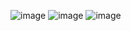![image](https://user-images.githubusercontent.com/122611785/216579113-e940817d-61cd-4adf-b63b-b32e224dbb99.png)
![image](https://user-images.githubusercontent.com/122611785/216579172-7c3ef807-8000-4765-9ff5-36ee4eb3aa08.png)
![image](https://user-images.githubusercontent.com/122611785/216579207-320bd43c-8050-44ff-a2a1-3ff7d55936af.png)

